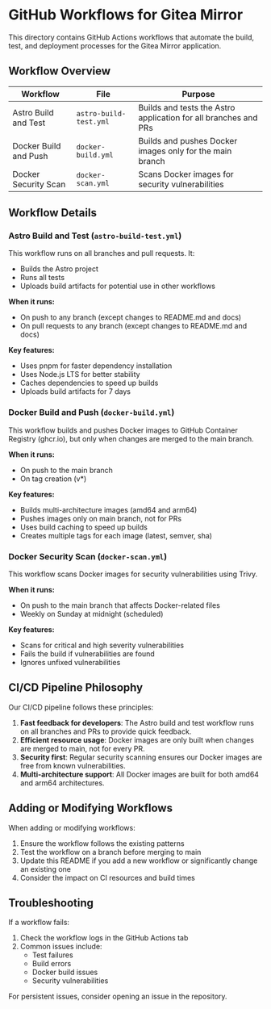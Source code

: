 # GitHub Workflows for Gitea Mirror

This directory contains GitHub Actions workflows that automate the build, test, and deployment processes for the Gitea Mirror application.

## Workflow Overview

| Workflow | File | Purpose |
|----------|------|---------|
| Astro Build and Test | `astro-build-test.yml` | Builds and tests the Astro application for all branches and PRs |
| Docker Build and Push | `docker-build.yml` | Builds and pushes Docker images only for the main branch |
| Docker Security Scan | `docker-scan.yml` | Scans Docker images for security vulnerabilities |

## Workflow Details

### Astro Build and Test (`astro-build-test.yml`)

This workflow runs on all branches and pull requests. It:

- Builds the Astro project
- Runs all tests
- Uploads build artifacts for potential use in other workflows

**When it runs:**
- On push to any branch (except changes to README.md and docs)
- On pull requests to any branch (except changes to README.md and docs)

**Key features:**
- Uses pnpm for faster dependency installation
- Uses Node.js LTS for better stability
- Caches dependencies to speed up builds
- Uploads build artifacts for 7 days

### Docker Build and Push (`docker-build.yml`)

This workflow builds and pushes Docker images to GitHub Container Registry (ghcr.io), but only when changes are merged to the main branch.

**When it runs:**
- On push to the main branch
- On tag creation (v*)

**Key features:**
- Builds multi-architecture images (amd64 and arm64)
- Pushes images only on main branch, not for PRs
- Uses build caching to speed up builds
- Creates multiple tags for each image (latest, semver, sha)

### Docker Security Scan (`docker-scan.yml`)

This workflow scans Docker images for security vulnerabilities using Trivy.

**When it runs:**
- On push to the main branch that affects Docker-related files
- Weekly on Sunday at midnight (scheduled)

**Key features:**
- Scans for critical and high severity vulnerabilities
- Fails the build if vulnerabilities are found
- Ignores unfixed vulnerabilities

## CI/CD Pipeline Philosophy

Our CI/CD pipeline follows these principles:

1. **Fast feedback for developers**: The Astro build and test workflow runs on all branches and PRs to provide quick feedback.
2. **Efficient resource usage**: Docker images are only built when changes are merged to main, not for every PR.
3. **Security first**: Regular security scanning ensures our Docker images are free from known vulnerabilities.
4. **Multi-architecture support**: All Docker images are built for both amd64 and arm64 architectures.

## Adding or Modifying Workflows

When adding or modifying workflows:

1. Ensure the workflow follows the existing patterns
2. Test the workflow on a branch before merging to main
3. Update this README if you add a new workflow or significantly change an existing one
4. Consider the impact on CI resources and build times

## Troubleshooting

If a workflow fails:

1. Check the workflow logs in the GitHub Actions tab
2. Common issues include:
   - Test failures
   - Build errors
   - Docker build issues
   - Security vulnerabilities

For persistent issues, consider opening an issue in the repository.
